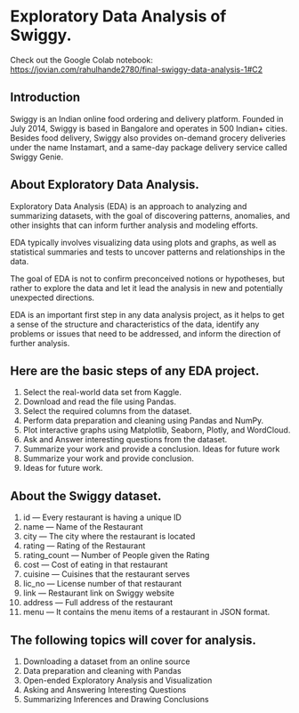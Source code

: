 # Exploratory Data Analysis of Swiggy.

Check out the Google Colab notebook: https://jovian.com/rahulhande2780/final-swiggy-data-analysis-1#C2

## Introduction

Swiggy is an Indian online food ordering and delivery platform. Founded in July 2014, Swiggy is based in Bangalore and operates in 500 Indian+ cities. Besides food delivery, Swiggy also provides on-demand grocery deliveries under the name Instamart, and a same-day package delivery service called Swiggy Genie.

## About Exploratory Data Analysis.

Exploratory Data Analysis (EDA) is an approach to analyzing and summarizing datasets, with the goal of discovering patterns, anomalies, and other insights that can inform further analysis and modeling efforts.

EDA typically involves visualizing data using plots and graphs, as well as statistical summaries and tests to uncover patterns and relationships in the data.

The goal of EDA is not to confirm preconceived notions or hypotheses, but rather to explore the data and let it lead the analysis in new and potentially unexpected directions.

EDA is an important first step in any data analysis project, as it helps to get a sense of the structure and characteristics of the data, identify any problems or issues that need to be addressed, and inform the direction of further analysis.

## Here are the basic steps of any EDA project.
1. Select the real-world data set from Kaggle.
2. Download and read the file using Pandas.
3. Select the required columns from the dataset.
4. Perform data preparation and cleaning using Pandas and NumPy.
5. Plot interactive graphs using Matplotlib, Seaborn, Plotly, and WordCloud.
6. Ask and Answer interesting questions from the dataset.
7. Summarize your work and provide a conclusion. Ideas for future work
8. Summarize your work and provide conclusion.
9. Ideas for future work.

## About the Swiggy dataset.
1. id — Every restaurant is having a unique ID
2. name — Name of the Restaurant
3. city — The city where the restaurant is located
4. rating — Rating of the Restaurant
5. rating_count — Number of People given the Rating
6. cost — Cost of eating in that restaurant
7. cuisine — Cuisines that the restaurant serves
8. lic_no — License number of that restaurant
9. link — Restaurant link on Swiggy website
10. address — Full address of the restaurant
11. menu — It contains the menu items of a restaurant in JSON format.

## The following topics will cover for analysis.

1. Downloading a dataset from an online source
2. Data preparation and cleaning with Pandas
3. Open-ended Exploratory Analysis and Visualization
4. Asking and Answering Interesting Questions
5. Summarizing Inferences and Drawing Conclusions
